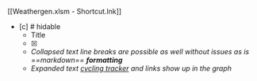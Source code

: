 
[[Weathergen.xlsm - Shortcut.lnk]]

- [c] # hidable
  - Title
  - [x] 
  - <i>Collapsed text
line breaks are possible as well without issues
as is ==markdown== ***formatting***</i>
  - <i>Expanded text [cycling tracker](1%20notes/cycling%20tracker.md) and links show up in the graph </i>


